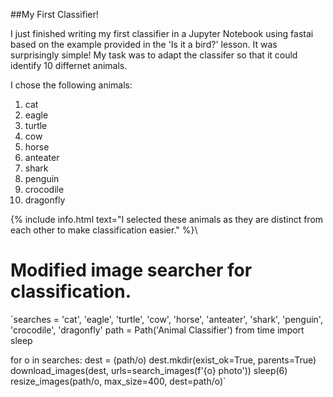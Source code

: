 ##My First Classifier!

I just finished writing my first classifier in a Jupyter Notebook using fastai based on the example provided in the 'Is it a bird?' lesson. It was surprisingly simple! My task was to adapt the classifer so that it could identify 10 differnet animals. 

I chose the following animals:
1. cat
2. eagle
3. turtle
4. cow
5. horse
6. anteater
7. shark
8. penguin
9. crocodile
10. dragonfly

{% include info.html text="I selected these animals as they are distinct from each other to make classification easier." %}\


# Modified image searcher for classification.

`searches = 'cat', 'eagle', 'turtle', 'cow', 'horse', 'anteater', 'shark', 'penguin', 'crocodile', 'dragonfly'
path = Path('Animal Classifier')
from time import sleep

for o in searches:
    dest = (path/o)
    dest.mkdir(exist_ok=True, parents=True)
    download_images(dest, urls=search_images(f'{o} photo'))
    sleep(6)
    resize_images(path/o, max_size=400, dest=path/o)`
    

